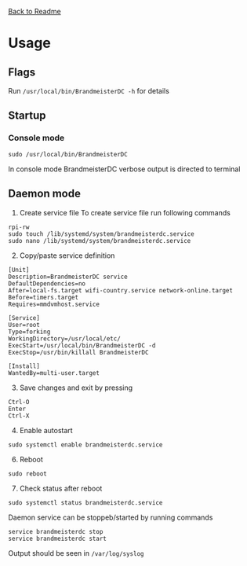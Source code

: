 [Back to Readme](README.md "Back to Readme")

# Usage

## Flags
Run `/usr/local/bin/BrandmeisterDC -h` for details

## Startup

### Console mode
```
sudo /usr/local/bin/BrandmeisterDC
```
In console mode BrandmeisterDC verbose output is directed to terminal

## Daemon mode
1. Create service file
To create service file run following commands
```
rpi-rw
sudo touch /lib/systemd/system/brandmeisterdc.service
sudo nano /lib/systemd/system/brandmeisterdc.service
```
2. Copy/paste service definition
```
[Unit]
Description=BrandmeisterDC service
DefaultDependencies=no
After=local-fs.target wifi-country.service network-online.target
Before=timers.target
Requires=mmdvmhost.service

[Service]
User=root
Type=forking
WorkingDirectory=/usr/local/etc/
ExecStart=/usr/local/bin/BrandmeisterDC -d
ExecStop=/usr/bin/killall BrandmeisterDC

[Install]
WantedBy=multi-user.target
```
3. Save changes and exit by pressing
```
Ctrl-O
Enter
Ctrl-X
```
4. Enable autostart
```
sudo systemctl enable brandmeisterdc.service
```
6. Reboot
```
sudo reboot
```
7. Check status after reboot
```
sudo systemctl status brandmeisterdc.service
```

Daemon service can be stoppeb/started by running commands
```
service brandmeisterdc stop
service brandmeisterdc start
```
Output should be seen in `/var/log/syslog`
